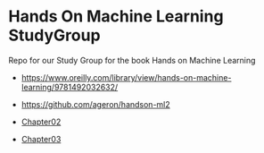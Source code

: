 # Hands On Machine Learning StudyGroup

Repo for our Study Group for the book Hands on Machine Learning

- https://www.oreilly.com/library/view/hands-on-machine-learning/9781492032632/
- https://github.com/ageron/handson-ml2

- [Chapter02](chapt02/README.md)
- [Chapter03](chapt03/README.md)
